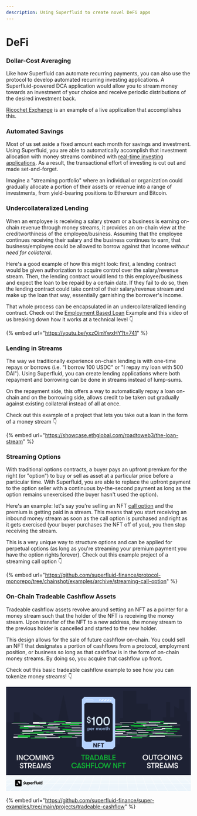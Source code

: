 ```yaml
---
description: Using Superfluid to create novel DeFi apps
---
```


# DeFi

### Dollar-Cost Averaging

Like how Superfluid can automate recurring payments, you can also use the protocol to develop automated recurring investing applications. A Superfluid-powered DCA application would allow you to stream money towards an investment of your choice and receive periodic distributions of the desired investment back.

[Ricochet Exchange](https://ricochet.exchange/) is an example of a live application that accomplishes this.

### Automated Savings

Most of us set aside a fixed amount each month for savings and investment. Using Superfluid, you are able to automatically accomplish that investment allocation with money streams combined with [real-time investing applications](https://medium.com/superfluid-blog/real-time-investing-empowering-the-next-generation-of-investors-b216d6ac8d3f). As a result, the transactional effort of investing is cut out and made set-and-forget.

Imagine a "streaming portfolio" where an individual or organization could gradually allocate a portion of their assets or revenue into a range of investments, from yield-bearing positions to Ethereum and Bitcoin.

### Undercollateralized Lending

When an employee is receiving a salary stream or a business is earning on-chain revenue through money streams, it provides an on-chain view at the creditworthiness of the employee/business. Assuming that the employee continues receiving their salary and the business continues to earn, that business/employee could be allowed to borrow against that income _without need for collateral_.

Here's a good example of how this might look: first, a lending contract would be given authorization to acquire control over the salary/revenue stream. Then, the lending contract would lend to this employee/business and expect the loan to be repaid by a certain date. If they fail to do so, then the lending contract could take control of their salary/revenue stream and make up the loan that way, essentially garnishing the borrower's income.

That whole process can be encapsulated in an undercollateralized lending contract. Check out the [Employment Based Loan](https://github.com/superfluid-finance/protocol-monorepo/tree/fc916ffca38749fb79a2a6f22edd3cbadaae7bac/examples/employment-based-loan) Example and this video of us breaking down how it works at a technical level 👇

{% embed url="https://youtu.be/yxzOimYwxHY?t=741" %}

### Lending in Streams

The way we traditionally experience on-chain lending is with one-time repays or borrows (i.e. "I borrow 100 USDC" or "I repay my loan with 500 DAI"). Using Superfluid, you can create lending applications where both repayment and borrowing can be done in streams instead of lump-sums.

On the repayment side, this offers a way to automatically repay a loan on-chain and on the borrowing side, allows credit to be taken out gradually against existing collateral instead of all at once.

Check out this example of a project that lets you take out a loan in the form of a money stream 👇

{% embed url="https://showcase.ethglobal.com/roadtoweb3/the-loan-stream" %}

### Streaming Options

With traditional options contracts, a buyer pays an upfront premium for the right (or "option") to buy or sell as asset at a particular price before a particular time. With Superfluid, you are able to replace the upfront payment to the option seller with a continuous by-the-second payment as long as the option remains unexercised (the buyer hasn't used the option).&#x20;

Here's an example: let's say you're selling an NFT [call option](https://www.investopedia.com/terms/c/calloption.asp) and the premium is getting paid in a stream. This means that you start receiving an inbound money stream as soon as the call option is purchased and right as it gets exercised (your buyer purchases the NFT off of you), you then stop receiving the stream.&#x20;

This is a very unique way to structure options and can be applied for perpetual options (as long as you're streaming your premium payment you have the option rights forever). Check out this example project of a streaming call option 👇

{% embed url="https://github.com/superfluid-finance/protocol-monorepo/tree/chainshot/examples/archive/streaming-call-option" %}

### On-Chain Tradeable Cashflow Assets

Tradeable cashflow assets revolve around setting an NFT as a pointer for a money stream such that the holder of the NFT is receiving the money stream. Upon transfer of the NFT to a new address, the money stream to the previous holder is cancelled and started to the new holder.&#x20;

This design allows for the sale of future cashflow on-chain. You could sell an NFT that designates a portion of cashflows from a protocol, employment position, or business so long as that cashflow is in the form of on-chain money streams. By doing so, you acquire that cashflow up front.

Check out this basic tradeable cashflow example to see how you can tokenize money streams! 👇

![(Tradeable Cashflows are really neat)](<../../.gitbook/assets/image (50).png>)

{% embed url="https://github.com/superfluid-finance/super-examples/tree/main/projects/tradeable-cashflow" %}
